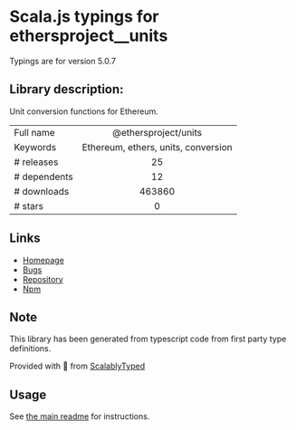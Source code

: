 
# Scala.js typings for ethersproject__units

Typings are for version 5.0.7

## Library description:
Unit conversion functions for Ethereum.

|                    |                 |
| ------------------ | :-------------: |
| Full name          | @ethersproject/units |
| Keywords           | Ethereum, ethers, units, conversion |
| # releases         | 25 |
| # dependents       | 12 |
| # downloads        | 463860 |
| # stars            | 0 |

## Links
- [Homepage](https://github.com/ethers-io/ethers.js#readme)
- [Bugs](https://github.com/ethers-io/ethers.js/issues)
- [Repository](https://github.com/ethers-io/ethers.js)
- [Npm](https://www.npmjs.com/package/%40ethersproject%2Funits)
    


## Note
This library has been generated from typescript code from first party type definitions.

Provided with :purple_heart: from [ScalablyTyped](https://github.com/oyvindberg/ScalablyTyped)

## Usage
See [the main readme](../../readme.md) for instructions.


